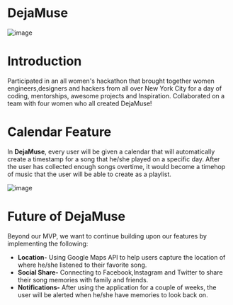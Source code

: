 # DejaMuse
![image](https://cloud.githubusercontent.com/assets/20372701/25347623/893105e0-28e9-11e7-8511-8363e995138d.png)

# Introduction 
Participated in an all women's hackathon that brought together women engineers,designers and hackers from all over New York City for a day of coding, mentorships, awesome projects and Inspiration. Collaborated on a team with four women who all created DejaMuse! 


# Calendar Feature 
In **DejaMuse**, every user will be given a calendar that will automatically create a timestamp for a song that he/she played on a specific day. After the user has collected enough songs overtime, it would become a timehop of music that the user will be able to create as a playlist. 


![image](https://cloud.githubusercontent.com/assets/20372701/25347582/66b871d8-28e9-11e7-9533-ab671340f1d6.png)


 

# Future of DejaMuse 
Beyond our MVP, we want to continue building upon our features by implementing the following: 

* **Location-** Using Google Maps API to help users capture the location of where he/she listened to their favorite song. 
* **Social Share-** Connecting to Facebook,Instagram and Twitter to share their song memories with family and friends.
* **Notifications-** After using the application for a couple of weeks, the user will be alerted when he/she have memories to look back on. 
